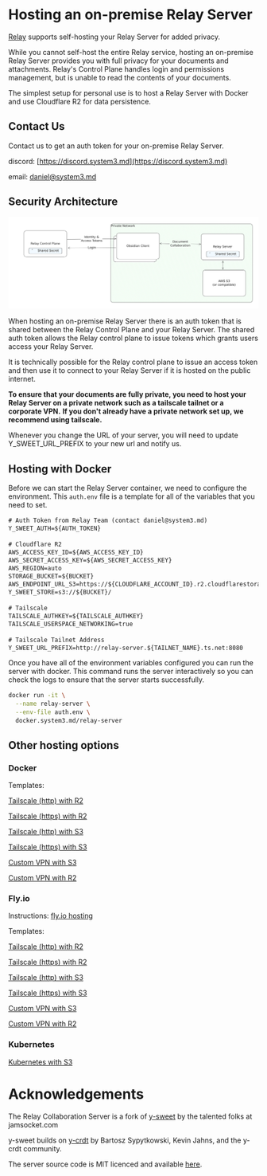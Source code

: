 # Hosting an on-premise Relay Server

[Relay](https://relay.md) supports self-hosting your Relay Server for added privacy.

While you cannot self-host the entire Relay service, hosting an on-premise Relay Server provides you with full privacy for your documents and attachments.
Relay's Control Plane handles login and permissions management, but is unable to read the contents of your documents.

The simplest setup for personal use is to host a Relay Server with Docker and use Cloudflare R2 for data persistence.


## Contact Us
Contact us to get an auth token for your on-premise Relay Server.


discord: [https://discord.system3.md](https://discord.system3.md)

email: daniel@system3.md


## Security Architecture

![Security Architecture](architecture.png)

When hosting an on-premise Relay Server there is an auth token that is shared between the Relay Control Plane and your Relay Server.
The shared auth token allows the Relay control plane to issue tokens which grants users access your Relay Server.

It is technically possible for the Relay control plane to issue an access token and then use it to connect to your Relay Server if it is hosted on the public internet.

**To ensure that your documents are fully private, you need to host your Relay Server on a private network such as a tailscale tailnet or a corporate VPN.**
**If you don't already have a private network set up, we recommend using tailscale.**

Whenever you change the URL of your server, you will need to update Y_SWEET_URL_PREFIX to your new url and notify us.


## Hosting with Docker
Before we can start the Relay Server container, we need to configure the environment.
This `auth.env` file is a template for all of the variables that you need to set.

```auth.env
# Auth Token from Relay Team (contact daniel@system3.md)
Y_SWEET_AUTH=${AUTH_TOKEN}

# Cloudflare R2
AWS_ACCESS_KEY_ID=${AWS_ACCESS_KEY_ID}
AWS_SECRET_ACCESS_KEY=${AWS_SECRET_ACCESS_KEY}
AWS_REGION=auto
STORAGE_BUCKET=${BUCKET}
AWS_ENDPOINT_URL_S3=https://${CLOUDFLARE_ACCOUNT_ID}.r2.cloudflarestorage.com
Y_SWEET_STORE=s3://${BUCKET}/

# Tailscale
TAILSCALE_AUTHKEY=${TAILSCALE_AUTHKEY}
TAILSCALE_USERSPACE_NETWORKING=true

# Tailscale Tailnet Address
Y_SWEET_URL_PREFIX=http://relay-server.${TAILNET_NAME}.ts.net:8080
```

Once you have all of the environment variables configured you can run the server with docker.
This command runs the server interactively so you can check the logs to ensure that the server starts successfully.

```bash
docker run -it \
  --name relay-server \
  --env-file auth.env \
  docker.system3.md/relay-server
```

## Other hosting options

### Docker
Templates:

[Tailscale (http) with R2](templates/docker-r2-tailscale.md)

[Tailscale (https) with R2](templates/docker-r2-tailscale-serve.md)

[Tailscale (http) with S3](templates/docker-s3-tailscale.md)

[Tailscale (https) with S3](templates/docker-s3-tailscale-serve.md)

[Custom VPN with S3](templates/docker-s3-custom.md)

[Custom VPN with R2](templates/docker-r2-custom.md)


### Fly.io
Instructions: [fly.io hosting](FLY.md)

Templates:

[Tailscale (http) with R2](templates/fly-r2-tailscale.md)

[Tailscale (https) with R2](templates/fly-r2-tailscale-serve.md)

[Tailscale (http) with S3](templates/fly-s3-tailscale.md)

[Tailscale (https) with S3](templates/fly-s3-tailscale-serve.md)

[Custom VPN with S3](templates/fly-s3-custom.md)

[Custom VPN with R2](templates/fly-r2-custom.md)

### Kubernetes

[Kubernetes with S3](https://github.com/No-Instructions/relay-server-template/tree/main/templates/kubernetes)

# Acknowledgements

The Relay Collaboration Server is a fork of [y-sweet](https://github.com/jamsocket/y-sweet) by the talented folks at jamsocket.com

y-sweet builds on [y-crdt](https://github.com/y-crdt/y-crdt) by Bartosz Sypytkowski, Kevin Jahns, and the y-crdt community.

The server source code is MIT licenced and available [here](https://github.com/no-instructions/y-sweet).
